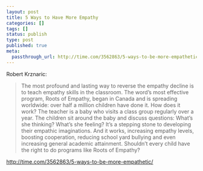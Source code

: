 ```yaml
---
layout: post
title: 5 Ways to Have More Empathy
categories: []
tags: []
status: publish
type: post
published: true
meta:
  passthrough_url: http://time.com/3562863/5-ways-to-be-more-empathetic/
---
```


Robert Krznaric:


>The most profound and lasting way to reverse the empathy decline is to teach empathy skills in the classroom. The word’s most effective program, Roots of Empathy, began in Canada and is spreading worldwide: over half a million children have done it. How does it work? The teacher is a baby who visits a class group regularly over a year. The children sit around the baby and discuss questions: What’s she thinking? What’s she feeling? It’s a stepping stone to developing their empathic imaginations. And it works, increasing empathy levels, boosting cooperation, reducing school yard bullying and even increasing general academic attainment. Shouldn’t every child have the right to do programs like Roots of Empathy?



http://time.com/3562863/5-ways-to-be-more-empathetic/
